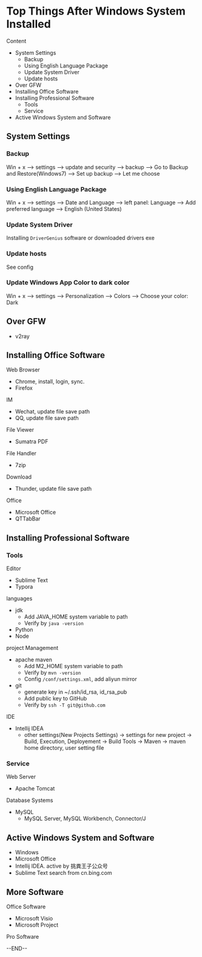 # Top Things After Windows System Installed

Content

- System Settings
  - Backup
  - Using English Language Package
  - Update System Driver
  - Update hosts
- Over GFW
- Installing Office Software
- Installing Professional Software
  - Tools
  - Service
- Active Windows System and Software



## System Settings

### Backup

Win + x --> settings --> update and security --> backup --> Go to Backup and Restore(Windows7) --> Set up backup --> Let me choose

### Using English Language Package

Win + x --> settings --> Date and Language --> left panel: Language --> Add preferred language --> English (United States)

### Update System Driver

Installing `DriverGenius` software or downloaded drivers exe

### Update hosts

See config

### Update Windows App Color to dark color

Win + x --> settings --> Personalization --> Colors --> Choose your color: Dark

## Over GFW

- v2ray

## Installing Office Software

Web Browser

- Chrome, install, login, sync.
- Firefox

IM

- Wechat, update file save path
- QQ, update file save path

File Viewer

- Sumatra PDF

File Handler

- 7zip

Download

- Thunder, update file save path

Office

- Microsoft Office
- QTTabBar

## Installing Professional Software

### Tools

Editor

- Sublime Text
- Typora

languages 

- jdk
  - Add JAVA_HOME system variable to path
  - Verify by `java -version`
- Python
- Node

project Management

- apache maven
  - Add M2_HOME system variable to path
  - Verify by `mvn -version`
  - Config `/conf/settings.xml`, add aliyun mirror
- git
  - generate key in ~/.ssh/id_rsa, id_rsa_pub
  - Add public key to GitHub
  - Verify by `ssh -T git@github.com`

IDE

- Intellij IDEA
  - other settings(New Projects Settings) -> settings for new project -> Build, Execution, Deployement -> Build Tools -> Maven -> maven home directory, user setting file

### Service

Web Server

- Apache Tomcat

Database Systems

- MySQL
  - MySQL Server, MySQL Workbench, Connector/J


## Active Windows System and Software

- Windows
- Microsoft Office
- Intellij IDEA. active by 挑粪王子公众号
- Sublime Text search from cn.bing.com



## More Software

Office Software

- Microsoft Visio
- Microsoft Project

Pro Software



--END--